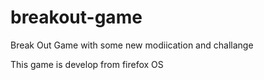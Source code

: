 # breakout-game
Break Out Game with some new modiication and challange

This game is develop from firefox OS
